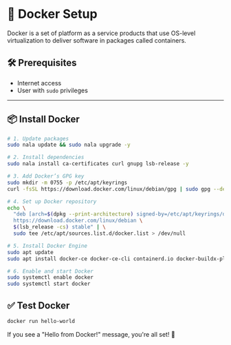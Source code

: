 # 🚀 Docker Setup

Docker is a set of platform as a service products that use OS-level virtualization to deliver software in packages called containers.
## 🛠️ Prerequisites
- Internet access
- User with `sudo` privileges

---

## 📦 Install Docker

```bash
# 1. Update packages
sudo nala update && sudo nala upgrade -y

# 2. Install dependencies
sudo nala install ca-certificates curl gnupg lsb-release -y

# 3. Add Docker’s GPG key
sudo mkdir -m 0755 -p /etc/apt/keyrings
curl -fsSL https://download.docker.com/linux/debian/gpg | sudo gpg --dearmor -o /etc/apt/keyrings/docker.gpg

# 4. Set up Docker repository
echo \
  "deb [arch=$(dpkg --print-architecture) signed-by=/etc/apt/keyrings/docker.gpg] \
  https://download.docker.com/linux/debian \
  $(lsb_release -cs) stable" | \
  sudo tee /etc/apt/sources.list.d/docker.list > /dev/null

# 5. Install Docker Engine
sudo apt update
sudo apt install docker-ce docker-ce-cli containerd.io docker-buildx-plugin docker-compose-plugin -y

# 6. Enable and start Docker
sudo systemctl enable docker
sudo systemctl start docker
```

## ✅ Test Docker
```bash
docker run hello-world
```
If you see a "Hello from Docker!" message, you're all set! 🎉